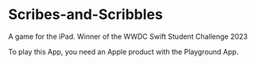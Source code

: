 # Scribes-and-Scribbles
A game for the iPad. Winner of the WWDC Swift Student Challenge 2023

To play this App, you need an Apple product with the Playground App.

